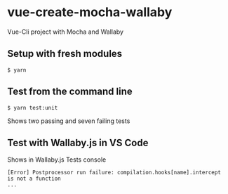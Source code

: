 # vue-create-mocha-wallaby

Vue-Cli project with Mocha and Wallaby

## Setup with fresh modules

```
$ yarn
```

## Test from the command line

```
$ yarn test:unit
```

Shows two passing and seven failing tests

## Test with Wallaby.js in VS Code

Shows in Wallaby.js Tests console

```
[Error] ​​Postprocessor run failure: compilation.hooks[name].intercept is not a function​​
...
```
